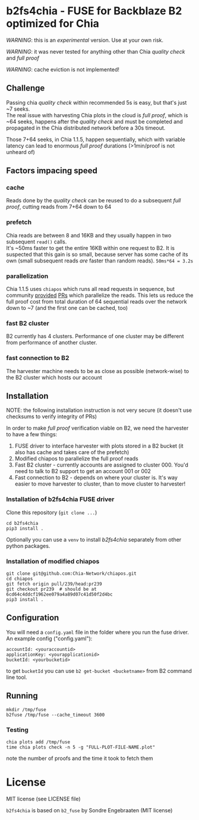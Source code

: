 # b2fs4chia - FUSE for Backblaze B2 optimized for Chia
 
*WARNING*: this is an _experimental_ version. Use at your own risk.  

*WARNING*: it was never tested for anything other than Chia _quality check_ and _full proof_

*WARNING*: cache eviction is not implemented!


## Challenge

Passing chia _quality check_ within recommended 5s is easy, but that's just ~7 seeks.  
The real issue with harvesting Chia plots in the cloud is _full proof_, which is ~64 seeks, happens after the _quality check_ and must be completed and propagated in the Chia distributed network before a 30s timeout.

Those 7+64 seeks, in Chia 1.1.5, happen sequentially, which with variable latency can lead to enormous _full proof_ durations (>1min/proof is not unheard of)


## Factors impacing speed

### cache

Reads done by the _quality check_ can be reused to do a subsequent _full proof_, cutting reads from 7+64 down to 64

### prefetch

Chia reads are between 8 and 16KB and they usually happen in two subsequent `read()` calls.  
It's ~50ms faster to get the entire 16KB within one request to B2. It is suspected that this gain is so small, because server has some cache of its own (small subsequent reads _are_ faster than random reads). `50ms*64 = 3.2s`

### parallelization

Chia 1.1.5 uses `chiapos` which runs all read requests in sequence, but community [provided](https://www.google.com) [PRs](https://www.google.com) which parallelize the reads. This lets us reduce the full proof cost from total duration of 64 sequential reads over the network down to ~7 (and the first one can be cached, too)

### fast B2 cluster

B2 currently has 4 clusters. Performance of one cluster may be different from performance of another cluster.

### fast connection to B2

The harvester machine needs to be as close as possible (network-wise) to the B2 cluster which hosts our account

## Installation

NOTE: the following installation instruction is not very secure (it doesn't use checksums to verify integrity of PRs)

In order to make _full proof_ verification viable on B2, we need the harvester to have a few things:
1. FUSE driver to interface harvester with plots stored in a B2 bucket (it also has cache and takes care of the prefetch)
2. Modified chiapos to parallelize the full proof reads
3. Fast B2 cluster - currently accounts are assigned to cluster 000. You'd need to talk to B2 support to get an account 001 or 002
4. Fast connection to B2 - depends on where your cluster is. It's way easier to move harvester to cluster, than to move cluster to harvester!

### Installation of b2fs4chia FUSE driver

Clone this repository (`git clone ...`)
```
cd b2fs4chia
pip3 install .
```
Optionally you can use a `venv` to install *b2fs4chia* separately from other python packages.

### Installation of modified chiapos

```
git clone git@github.com:Chia-Network/chiapos.git
cd chiapos
git fetch origin pull/239/head:pr239
git checkout pr239  # should be at 6cd64c4ddcf1962ee079a4a89d07c41d50f2d4bc
pip3 install .
```

## Configuration

You will need a `config.yaml` file in the folder where you run the fuse driver.
An example config ("config.yaml"):

```
accountId: <youraccountid>
applicationKey: <yourapplicationid>
bucketId: <yourbucketid>
```
to get `bucketId` you can use `b2 get-bucket <bucketname>` from B2 command line tool.

## Running

```
mkdir /tmp/fuse
b2fuse /tmp/fuse --cache_timeout 3600
```

### Testing

```
chia plots add /tmp/fuse
time chia plots check -n 5 -g "FULL-PLOT-FILE-NAME.plot"
```
note the number of proofs and the time it took to fetch them

# License

MIT license (see LICENSE file)

`b2fs4chia` is based on `b2_fuse` by Sondre Engebraaten (MIT license)

